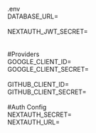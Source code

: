 .env
</br>
DATABASE_URL=
</br></br>
NEXTAUTH_JWT_SECRET=</br>
</br></br>
#Providers</br>
GOOGLE_CLIENT_ID=</br>
GOOGLE_CLIENT_SECRET=
</br></br>
GITHUB_CLIENT_ID=</br>
GITHUB_CLIENT_SECRET=
</br></br>
#Auth Config</br>
NEXTAUTH_SECRET=</br>
NEXTAUTH_URL=